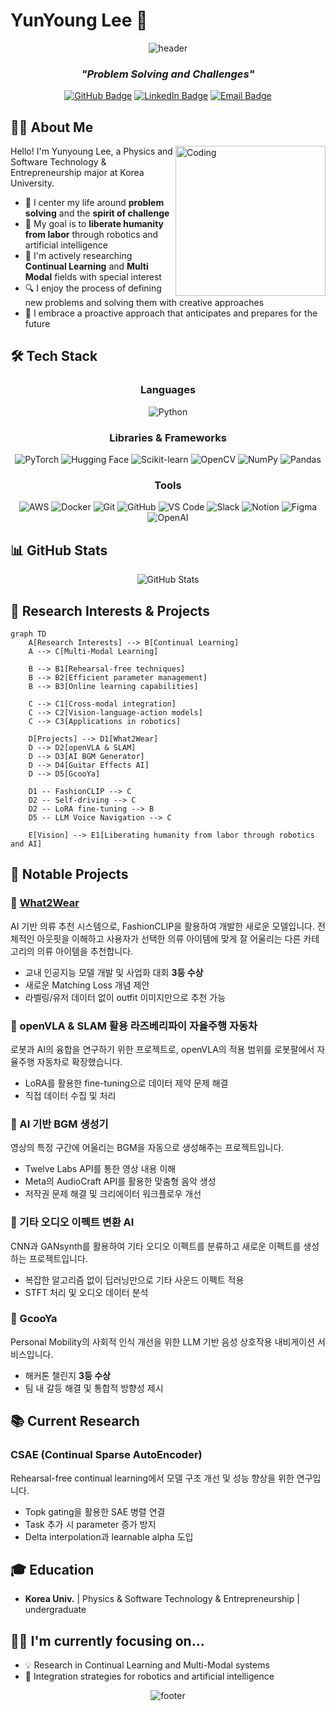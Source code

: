 # YunYoung Lee 👋

<div align="center">
  
  ![header](https://capsule-render.vercel.app/api?type=waving&color=gradient&height=300&section=header&text=YunYoung%20Lee&fontSize=90)

  ### *"Problem Solving and Challenges"*
  
  [![GitHub Badge](https://img.shields.io/badge/GitHub-181717?style=flat-square&logo=GitHub&logoColor=white)](https://github.com/yunyounglee99)
  [![LinkedIn Badge](https://img.shields.io/badge/LinkedIn-0A66C2?style=flat-square&logo=LinkedIn&logoColor=white)](https://www.linkedin.com/)
  [![Email Badge](https://img.shields.io/badge/Email-EA4335?style=flat-square&logo=Gmail&logoColor=white)](mailto:kembel0116@gmail.com)

</div>

## 🧑‍💻 About Me

<img align="right" alt="Coding" width="240" src="https://media.giphy.com/media/v1.Y2lkPTc5MGI3NjExcXk3cnFyanl3OGFnM3Z5MGpwcmxsczAzZDY3NGQ1ZGlnN3lvaGZqbCZlcD12MV9pbnRlcm5hbF9naWZfYnlfaWQmY3Q9Zw/qgQUggAC3Pfv687qPC/giphy.gif">

Hello! I'm Yunyoung Lee, a Physics and Software Technology & Entrepreneurship major at Korea University.

- 🎯 I center my life around **problem solving** and the **spirit of challenge**
- 🤖 My goal is to **liberate humanity from labor** through robotics and artificial intelligence
- 🧠 I'm actively researching **Continual Learning** and **Multi Modal** fields with special interest
- 🔍 I enjoy the process of defining new problems and solving them with creative approaches
- 🚀 I embrace a proactive approach that anticipates and prepares for the future

## 🛠️ Tech Stack

<div align="center">

### Languages
<p>
  <img src="https://img.shields.io/badge/Python-3776AB?style=for-the-badge&logo=python&logoColor=white" alt="Python"/>
</p>

### Libraries & Frameworks
<p>
  <img src="https://img.shields.io/badge/PyTorch-EE4C2C?style=for-the-badge&logo=pytorch&logoColor=white" alt="PyTorch"/>
  <img src="https://img.shields.io/badge/Hugging_Face-FFD21E?style=for-the-badge&logo=huggingface&logoColor=black" alt="Hugging Face"/>
  <img src="https://img.shields.io/badge/scikit_learn-F7931E?style=for-the-badge&logo=scikit-learn&logoColor=white" alt="Scikit-learn"/>
  <img src="https://img.shields.io/badge/OpenCV-5C3EE8?style=for-the-badge&logo=opencv&logoColor=white" alt="OpenCV"/>
  <img src="https://img.shields.io/badge/NumPy-013243?style=for-the-badge&logo=numpy&logoColor=white" alt="NumPy"/>
  <img src="https://img.shields.io/badge/Pandas-150458?style=for-the-badge&logo=pandas&logoColor=white" alt="Pandas"/>
</p>

### Tools
<p>
  <img src="https://img.shields.io/badge/AWS-232F3E?style=for-the-badge&logo=amazonaws&logoColor=white" alt="AWS"/>
  <img src="https://img.shields.io/badge/Docker-2496ED?style=for-the-badge&logo=docker&logoColor=white" alt="Docker"/>
  <img src="https://img.shields.io/badge/Git-F05032?style=for-the-badge&logo=git&logoColor=white" alt="Git"/>
  <img src="https://img.shields.io/badge/GitHub-181717?style=for-the-badge&logo=github&logoColor=white" alt="GitHub"/>
  <img src="https://img.shields.io/badge/VS_Code-007ACC?style=for-the-badge&logo=visualstudiocode&logoColor=white" alt="VS Code"/>
  <img src="https://img.shields.io/badge/Slack-4A154B?style=for-the-badge&logo=slack&logoColor=white" alt="Slack"/>
  <img src="https://img.shields.io/badge/Notion-000000?style=for-the-badge&logo=notion&logoColor=white" alt="Notion"/>
  <img src="https://img.shields.io/badge/Figma-F24E1E?style=for-the-badge&logo=figma&logoColor=white" alt="Figma"/>
  <img src="https://img.shields.io/badge/OpenAI-412991?style=for-the-badge&logo=openai&logoColor=white" alt="OpenAI"/>
</p>
</div>

## 📊 GitHub Stats

<div align="center">
  <img src="https://github-readme-stats.vercel.app/api?username=YunYoungLee&show_icons=true&theme=radical" alt="GitHub Stats" />
</div>

## 🔬 Research Interests & Projects

```mermaid
graph TD
    A[Research Interests] --> B[Continual Learning]
    A --> C[Multi-Modal Learning]
    
    B --> B1[Rehearsal-free techniques]
    B --> B2[Efficient parameter management]
    B --> B3[Online learning capabilities]
    
    C --> C1[Cross-modal integration]
    C --> C2[Vision-language-action models]
    C --> C3[Applications in robotics]
    
    D[Projects] --> D1[What2Wear]
    D --> D2[openVLA & SLAM]
    D --> D3[AI BGM Generator]
    D --> D4[Guitar Effects AI]
    D --> D5[GcooYa]
    
    D1 -- FashionCLIP --> C
    D2 -- Self-driving --> C
    D2 -- LoRA fine-tuning --> B
    D5 -- LLM Voice Navigation --> C
    
    E[Vision] --> E1[Liberating humanity from labor through robotics and AI]
```

## 🚀 Notable Projects

### 👕 [What2Wear](https://github.com/yunyounglee99/What2Wear)
AI 기반 의류 추천 시스템으로, FashionCLIP을 활용하여 개발한 새로운 모델입니다. 전체적인 아웃핏을 이해하고 사용자가 선택한 의류 아이템에 맞게 잘 어울리는 다른 카테고리의 의류 아이템을 추천합니다.
- 교내 인공지능 모델 개발 및 사업화 대회 **3등 수상**
- 새로운 Matching Loss 개념 제안
- 라벨링/유저 데이터 없이 outfit 이미지만으로 추천 가능

### 🤖 openVLA & SLAM 활용 라즈베리파이 자율주행 자동차
로봇과 AI의 융합을 연구하기 위한 프로젝트로, openVLA의 적용 범위를 로봇팔에서 자율주행 자동차로 확장했습니다.
- LoRA를 활용한 fine-tuning으로 데이터 제약 문제 해결
- 직접 데이터 수집 및 처리

### 🎵 AI 기반 BGM 생성기
영상의 특정 구간에 어울리는 BGM을 자동으로 생성해주는 프로젝트입니다.
- Twelve Labs API를 통한 영상 내용 이해
- Meta의 AudioCraft API를 활용한 맞춤형 음악 생성
- 저작권 문제 해결 및 크리에이터 워크플로우 개선

### 🎸 기타 오디오 이펙트 변환 AI
CNN과 GANsynth를 활용하여 기타 오디오 이펙트를 분류하고 새로운 이펙트를 생성하는 프로젝트입니다.
- 복잡한 알고리즘 없이 딥러닝만으로 기타 사운드 이펙트 적용
- STFT 처리 및 오디오 데이터 분석

### 🛴 GcooYa
Personal Mobility의 사회적 인식 개선을 위한 LLM 기반 음성 상호작용 내비게이션 서비스입니다.
- 해커톤 챌린지 **3등 수상**
- 팀 내 갈등 해결 및 통합적 방향성 제시

## 📚 Current Research

### CSAE (Continual Sparse AutoEncoder)
Rehearsal-free continual learning에서 모델 구조 개선 및 성능 향상을 위한 연구입니다.
- Topk gating을 활용한 SAE 병렬 연결
- Task 추가 시 parameter 증가 방지
- Delta interpolation과 learnable alpha 도입

## 🎓 Education

- **Korea Univ.** | Physics & Software Technology & Entrepreneurship | undergraduate

## 👨‍💻 I'm currently focusing on...

- 💡 Research in Continual Learning and Multi-Modal systems
- 🤖 Integration strategies for robotics and artificial intelligence

<div align="center">
  
  ![footer](https://capsule-render.vercel.app/api?type=waving&color=gradient&height=200&section=footer)
  
</div>
